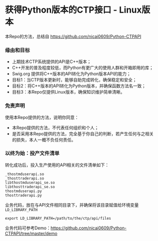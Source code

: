 # 获得Python版本的CTP接口 - Linux版本

本Repo的方法，总结自 https://github.com/nicai0609/Python-CTPAPI

### 缘由和目标

* 上期技术CTP系统提供的API是C++版本；
* C++开发的普及程度较低，而Python有更广大的使用人群和开箱即用的库；
* Swig.org 提供将C++版本的API转化为Python版本API的能力；
* 目标1：当CTP版本更新时，能够自助完成转化，确保稳定和安全；
* 目标2：将C++版本的API转化为Python版本，并确保函数方法名一致；
* 目标3：本Repo仅提供Linux版本，确保知识维护简单清晰。

### 免责声明

使用本Repo提供的方法，说明你同意：
* 本Repo提供的方法，不代表任何组织和个人；
* 是否采用本Repo提供的方法，完全基于你自己的判断，若产生任何与之相关的损失，本人一概不负任何责任。

### 以终为始：投产文件清单

转化成功后，投入生产使用的API相关的文件清单如下：

```
_thostmduserapi.so
_thosttraderapi.so
libthostmduserapi_se.so
libthosttraderapi_se.so
thostmduserapi.py
thosttraderapi.py
```

业务代码，放在与API文件相同目录下，并确保将该目录赋值给环境变量`LD_LIBRARY_PATH`

```
export LD_LIBRARY_PATH=/path/to/the/ctp/api/files
```

业务代码可参考Demo：https://github.com/nicai0609/Python-CTPAPI/tree/master/demo




